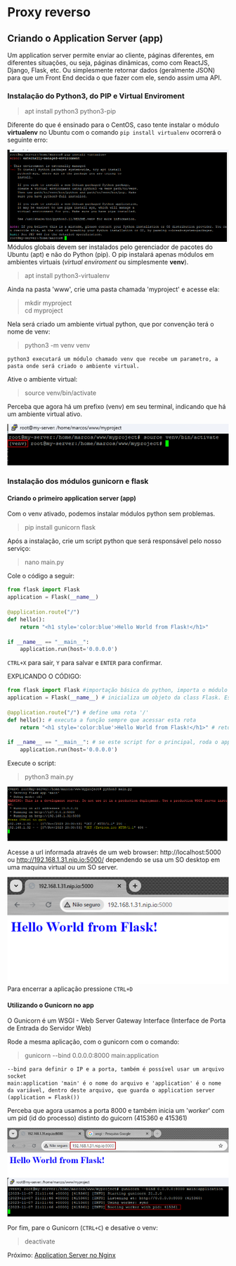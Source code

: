 # Proxy reverso

## Criando o Application Server (app)
Um application server permite enviar ao cliente, páginas diferentes, em diferentes situações, ou seja, páginas dinâmicas, como com ReactJS, Django, Flask, etc. Ou simplesmente retornar dados (geralmente JSON) para que um Front End decida o que fazer com ele, sendo assim uma API.

### Instalação do Python3, do PIP e Virtual Enviroment
> apt install python3 python3-pip

Diferente do que é ensinado para o CentOS, caso tente instalar o módulo **virtualenv** no Ubuntu com o comando ``pip install virtualenv``
ocorrerá o seguinte erro:

 ![Alt text](./images/pip_install_error.png)
Módulos globais devem ser instalados pelo gerenciador de pacotes do Ubuntu (apt) e não do Python (pip). O pip instalará apenas módulos em ambientes virtuais (*virtual enviroment* ou simplesmente **venv**).
> apt install python3-virtualenv

Ainda na pasta 'www', crie uma pasta chamada 'myproject' e acesse ela:
> mkdir myproject  \
> cd myproject

Nela será criado um ambiente virtual python, que por convenção terá o nome de venv:
> python3 -m venv venv

    python3 executará um módulo chamado venv que recebe um parametro, a pasta onde será criado o ambiente virtual.

Ative o ambiente virtual:
> source venv/bin/activate

Perceba que agora há um prefixo (venv) em seu terminal, indicando que há um ambiente virtual ativo.

![virtual enviroment activated](./images/venv_activated.png)

### Instalação dos módulos gunicorn e flask
#### Criando o primeiro application server (app)
Com o venv ativado, podemos instalar módulos python sem problemas.
> pip install gunicorn flask

Após a instalação, crie um script python que será responsável pelo nosso serviço:
> nano main.py

Cole o código a seguir:

```Python
from flask import Flask
application = Flask(__name__)

@application.route("/")
def hello():
    return "<h1 style='color:blue'>Hello World from Flask!</h1>"

if __name__ == "__main__":
    application.run(host='0.0.0.0')
```
`CTRL+X` para sair, `Y` para salvar e `ENTER` para confirmar.

EXPLICANDO O CÓDIGO:
```Python
from flask import Flask #importação básica do python, importa o módulo flask a class Flask
application = Flask(__name__) # inicializa um objeto da class Flask. Este é o application server

@application.route("/") # define uma rota '/'
def hello(): # executa a função sempre que acessar esta rota
    return "<h1 style='color:blue'>Hello World from Flask!</h1>" # retorna uma string html

if __name__ == "__main__": # se este script for o principal, roda o app
    application.run(host='0.0.0.0')
```

Execute o script:
> python3 main.py

![Flas app executando](./images/flask_app_running.png)

Acesse a url informada através de um web browser: http://localhost:5000 ou http://192.168.1.31.nip.io:5000/ dependendo se usa um SO desktop em uma maquina virtual ou um SO server.

![Página do Flask](./images/flask_ok.png)
Para encerrar a aplicação pressione `CTRL+D`

#### Utilizando o Gunicorn no app
O Gunicorn é um WSGI - Web Server Gateway Interface (Interface de Porta de Entrada do Servidor Web)

Rode a mesma aplicação, com o gunicorn com o comando:
> gunicorn --bind 0.0.0.0:8000 main:application
    
    --bind para definir o IP e a porta, também é possível usar um arquivo socket
    main:application 'main' é o nome do arquivo e 'application' é o nome da variável, dentro deste arquivo, que guarda o application server (application = Flask())

Perceba que agora usamos a porta 8000 e também inicia um '*worker*' com um pid (id do processo) distinto do guicorn (415360 e 415361)

![Gunicorn rodando um app Flask](./images/gunicorn_flask_app.png)

Por fim, pare o Gunicorn (`CTRL+C`) e desative o venv:
> deactivate

Próximo: [Application Server no Nginx](./nginx_services.md)
